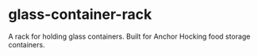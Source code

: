# glass-container-rack
A rack for holding glass containers.  Built for Anchor Hocking food storage containers.
